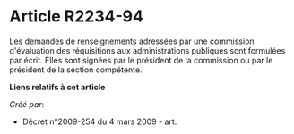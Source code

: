 # Article R2234-94

Les demandes de renseignements adressées par une commission d'évaluation des réquisitions aux administrations publiques sont
formulées par écrit. Elles sont signées par le président de la commission ou par le président de la section compétente.

**Liens relatifs à cet article**

_Créé par_:

  - Décret n°2009-254 du 4 mars 2009 - art.
